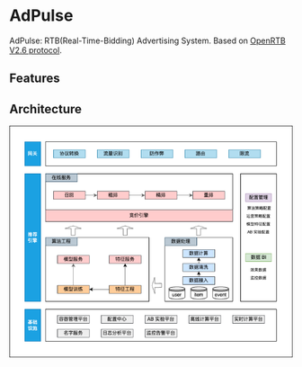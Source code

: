 # AdPulse
AdPulse: RTB(Real-Time-Bidding) Advertising System.
Based on [OpenRTB V2.6 protocol](https://iabtechlab.com/wp-content/uploads/2022/04/OpenRTB-2-6_FINAL.pdf).

## Features


## Architecture
![Architecture](docs/system-design.drawio.png)